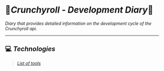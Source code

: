 # 🎉*Crunchyroll - Development Diary*🎉
*Diary that provides detailed information on the development cycle of the Crunchyroll api.*

---

## ‎‍💻 *Technologies*
> *[List of tools](./files/technologies.md)*
